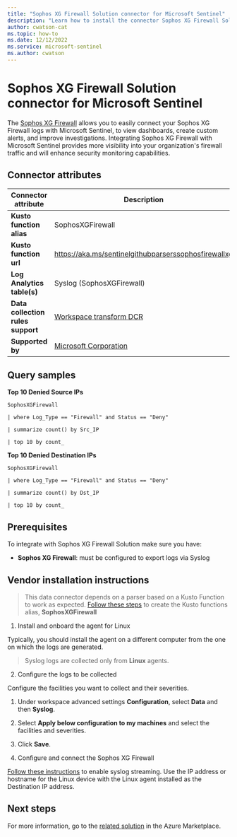 ```yaml
---
title: "Sophos XG Firewall Solution connector for Microsoft Sentinel"
description: "Learn how to install the connector Sophos XG Firewall Solution to connect your data source to Microsoft Sentinel."
author: cwatson-cat
ms.topic: how-to
ms.date: 12/12/2022
ms.service: microsoft-sentinel
ms.author: cwatson
---
```


# Sophos XG Firewall Solution connector for Microsoft Sentinel

The [Sophos XG Firewall](https://www.sophos.com/products/next-gen-firewall.aspx) allows you to easily connect your Sophos XG Firewall logs with Microsoft Sentinel, to view dashboards, create custom alerts, and improve investigations. Integrating Sophos XG Firewall with Microsoft Sentinel provides more visibility into your organization's firewall traffic and will enhance security monitoring capabilities.

## Connector attributes

| Connector attribute | Description |
| --- | --- |
| **Kusto function alias** | SophosXGFirewall |
| **Kusto function url** | https://aka.ms/sentinelgithubparserssophosfirewallxg |
| **Log Analytics table(s)** | Syslog (SophosXGFirewall)<br/> |
| **Data collection rules support** | [Workspace transform DCR](/azure/azure-monitor/logs/tutorial-workspace-transformations-portal) |
| **Supported by** | [Microsoft Corporation](https://support.microsoft.com/) |

## Query samples

**Top 10 Denied Source IPs**
   ```kusto
SophosXGFirewall 

   | where Log_Type == "Firewall" and Status == "Deny" 

   | summarize count() by Src_IP 

   | top 10 by count_
   ```

**Top 10 Denied Destination IPs**
   ```kusto
SophosXGFirewall 

   | where Log_Type == "Firewall" and Status == "Deny" 

   | summarize count() by Dst_IP 

   | top 10 by count_
   ```



## Prerequisites

To integrate with Sophos XG Firewall Solution make sure you have: 

- **Sophos XG Firewall**: must be configured to export logs via Syslog


## Vendor installation instructions


>This data connector depends on a parser based on a Kusto Function to work as expected. [Follow these steps](https://aka.ms/sentinelgithubparserssophosfirewallxg) to create the Kusto functions alias, **SophosXGFirewall**

1. Install and onboard the agent for Linux

Typically, you should install the agent on a different computer from the one on which the logs are generated.

>  Syslog logs are collected only from **Linux** agents.


2. Configure the logs to be collected

Configure the facilities you want to collect and their severities.
 1. Under workspace advanced settings **Configuration**, select **Data** and then **Syslog**.
 2. Select **Apply below configuration to my machines** and select the facilities and severities.
 3.  Click **Save**.


3. Configure and connect the Sophos XG Firewall

[Follow these instructions](https://community.sophos.com/kb/123184#How%20to%20configure%20the%20Syslog%20Server) to enable syslog streaming. Use the IP address or hostname for the Linux device with the Linux agent installed as the Destination IP address.



## Next steps

For more information, go to the [related solution](https://azuremarketplace.microsoft.com/en-us/marketplace/apps/azuresentinel.azure-sentinel-solution-sophosxgfirewall?tab=Overview) in the Azure Marketplace.
